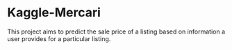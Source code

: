 # Kaggle-Mercari
This project aims to predict the sale price of a listing based on information a user provides for a particular listing.
